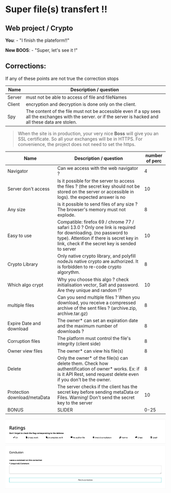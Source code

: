 # Super file(s) transfert !!  
## Web project / Crypto  

**You**: - "I finish the plateform!!"  

**New BOOS**:  - "Super, let's see it !"  


## Corrections:

If any of these points are not true the correction stops  



Name         | Description / question  
------------ | -------------  
Server       | must not be able to access of file and fileNames  
Client       | encryption and decryption is done only on the client.  
Spy          | The content of the file must not be accessible even if a spy sees all the exchanges with the server. or if the server is hacked and all these data are stolen.  

> When the site is in production, your very nice **Boss** will give you an SSL certificate.  So all your exchanges will be in HTTPS. For convenience, the project does not need to set the https.  

Name | Description / question | number of perc  
------------ | ------------- | -------------
Navigator    | Can we access with the web navigator   ? | 4
Server don't access | Is it possible for the server to access the files ? (the secret key should not be stored on the server or accessible in logs). the expected answer is no | 10
Any size | is it possible to send files of any size ? The browser's memory must not explode.  | 8
Easy to use | Compatible: firefox 69 / chrome 77 / safari 13.0 ? Only one link is required for downloading. (no password to type). Attention if there is secret key in link, check if the secret key is sended to server  | 10
Crypto Library | Only native crypto library, and polyfill nodeJs native crypto are authorized. It is forbidden to re-code crypto algorythm. | 8  
Which algo crypt | Why you choose this algo ? check initialisation vector, Salt and password. Are they unique and random !? | 10
multiple files | Can you send multiple files ? When you download, you receive a compressed archive of the sent files ? (archive.zip, archive.tar.gz)| 8  
Expire Date and download | The owner* can set an expiration date and the maximum number of downloads ?|8  
Corruption files | The platform must control the file's integrity (client side) |8
Owner view files | The owner* can view his file(s)  |8
Delete | Only the owner* of the file(s) can delete them. Check how authentification of owner* works. Ex: if is it API Rest, send request delete even if you don't be the owner. | 8
Protection download/metaData | The server checks if the client has the secret key before sending metaData or Files. Warning! Don't send the secret key to the server|  10
BONUS |SLIDER|0-25|  

![navigator with app](./images/Correction.png)
